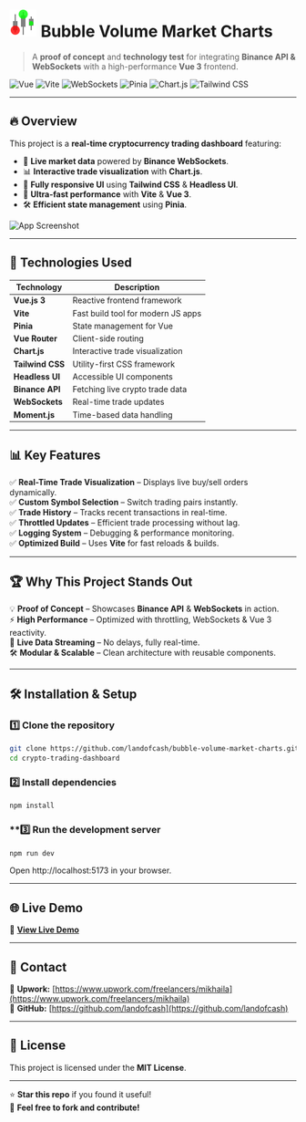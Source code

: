 # ![Project Logo](https://raw.githubusercontent.com/landofcash/bubble-volume-market-charts/main/src/assets/logo.svg) Bubble Volume Market Charts

> A **proof of concept** and **technology test** for integrating **Binance API & WebSockets** with a high-performance **Vue 3** frontend.

![Vue](https://img.shields.io/badge/Vue.js-3.x-4FC08D?logo=vue.js&logoColor=white)
![Vite](https://img.shields.io/badge/Vite-4.x-blueviolet?logo=vite&logoColor=white)
![WebSockets](https://img.shields.io/badge/WebSockets-RealTime-blue?logo=javascript&logoColor=white)
![Pinia](https://img.shields.io/badge/Pinia-State%20Management-yellow?logo=vue.js)
![Chart.js](https://img.shields.io/badge/Chart.js-Data%20Visualization-orange?logo=chart.js)
![Tailwind CSS](https://img.shields.io/badge/TailwindCSS-Utility--first-blue?logo=tailwindcss)

---

## 🔥 Overview

This project is a **real-time cryptocurrency trading dashboard** featuring:
- 📡 **Live market data** powered by **Binance WebSockets**.
- 📊 **Interactive trade visualization** with **Chart.js**.
- 🎨 **Fully responsive UI** using **Tailwind CSS** & **Headless UI**.
- 🚀 **Ultra-fast performance** with **Vite** & **Vue 3**.
- 🛠️ **Efficient state management** using **Pinia**.

![App Screenshot](https://i.gyazo.com/cc83a11ceb918dc2672f6318e94b14cc.png)

---

## 🔧 Technologies Used

| Technology       | Description                        |
|------------------|------------------------------------|
| **Vue.js 3**     | Reactive frontend framework        |
| **Vite**         | Fast build tool for modern JS apps |
| **Pinia**        | State management for Vue           |
| **Vue Router**   | Client-side routing                |
| **Chart.js**     | Interactive trade visualization    |
| **Tailwind CSS** | Utility-first CSS framework        |
| **Headless UI**  | Accessible UI components           |
| **Binance API**  | Fetching live crypto trade data    |
| **WebSockets**   | Real-time trade updates            |
| **Moment.js**    | Time-based data handling           |

---

## 📊 Key Features

✅ **Real-Time Trade Visualization** – Displays live buy/sell orders dynamically.  
✅ **Custom Symbol Selection** – Switch trading pairs instantly.  
✅ **Trade History** – Tracks recent transactions in real-time.  
✅ **Throttled Updates** – Efficient trade processing without lag.  
✅ **Logging System** – Debugging & performance monitoring.  
✅ **Optimized Build** – Uses **Vite** for fast reloads & builds.

---

## 🏆 Why This Project Stands Out

💡 **Proof of Concept** – Showcases **Binance API** & **WebSockets** in action.  
⚡ **High Performance** – Optimized with throttling, WebSockets & Vue 3 reactivity.  
📡 **Live Data Streaming** – No delays, fully real-time.  
🛠️ **Modular & Scalable** – Clean architecture with reusable components.

---

## 🛠️ Installation & Setup

### **1️⃣ Clone the repository**
```sh
git clone https://github.com/landofcash/bubble-volume-market-charts.git
cd crypto-trading-dashboard
```
### **2️⃣ Install dependencies**
```sh
npm install
```
### **3️⃣ Run the development server
```sh
npm run dev
```
Open http://localhost:5173 in your browser.

---

## 🌐 Live Demo
🚀 **[View Live Demo](https://your-demo-link.com)**

---

## 📩 Contact
💼 **Upwork:** [https://www.upwork.com/freelancers/mikhaila](https://www.upwork.com/freelancers/mikhaila)  
🔗 **GitHub:** [https://github.com/landofcash](https://github.com/landofcash)

---

## 📝 License
This project is licensed under the **MIT License**.

---

⭐ **Star this repo** if you found it useful!  
🚀 **Feel free to fork and contribute!**

